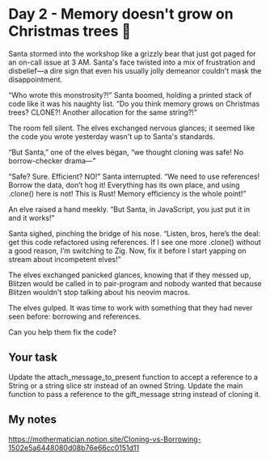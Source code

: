 # Day 2 - Memory doesn't grow on Christmas trees 🎄

Santa stormed into the workshop like a grizzly bear that just got paged for an on-call issue at 3 AM. Santa's face twisted into a mix of frustration and disbelief—a dire sign that even his usually jolly demeanor couldn't mask the disappointment.

“Who wrote this monstrosity?!” Santa boomed, holding a printed stack of code like it was his naughty list. “Do you think memory grows on Christmas trees? CLONE?! Another allocation for the same string?!”

The room fell silent. The elves exchanged nervous glances; it seemed like the code you wrote yesterday wasn't up to Santa's standards.

“But Santa,” one of the elves began, “we thought cloning was safe! No borrow-checker drama—"

“Safe? Sure. Efficient? NO!” Santa interrupted. “We need to use references! Borrow the data, don’t hog it! Everything has its own place, and using .clone() here is not! This is Rust! Memory efficiency is the whole point!”

An elve raised a hand meekly. “But Santa, in JavaScript, you just put it in and it works!”

Santa sighed, pinching the bridge of his nose. “Listen, bros, here’s the deal: get this code refactored using references. If I see one more .clone() without a good reason, I’m switching to Zig. Now, fix it before I start yapping on stream about incompetent elves!”

The elves exchanged panicked glances, knowing that if they messed up, Blitzen would be called in to pair-program and nobody wanted that because Blitzen wouldn't stop talking about his neovim macros.

The elves gulped. It was time to work with something that they had never seen before: borrowing and references.

Can you help them fix the code?

## Your task

Update the attach_message_to_present function to accept a reference to a String or a string slice str instead of an owned String.
Update the main function to pass a reference to the gift_message string instead of cloning it.

## My notes

<https://mothermatician.notion.site/Cloning-vs-Borrowing-1502e5a6448080d08b76e66cc0151d11>
